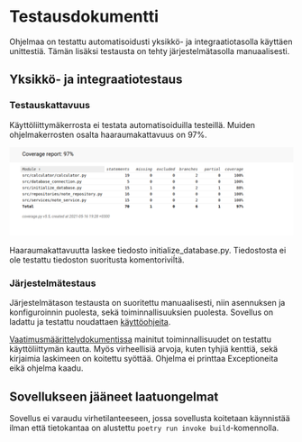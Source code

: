 # Testausdokumentti

Ohjelmaa on testattu automatisoidusti yksikkö- ja integraatiotasolla käyttäen unittestiä. Tämän lisäksi testausta on tehty järjestelmätasolla manuaalisesti.

## Yksikkö- ja integraatiotestaus

### Testauskattavuus

Käyttöliittymäkerrosta ei testata automatisoiduilla testeillä. Muiden ohjelmakerrosten osalta haaraumakattavuus on 97%.

![Haaraumakattavuus](kuvat/haaraumakattavuus.png)

Haaraumakattavuutta laskee tiedosto initialize_database.py. Tiedostosta ei ole testattu tiedoston suoritusta komentoriviĺtä. 

### Järjestelmätestaus

Järjestelmätason testausta on suoritettu manuaalisesti, niin asennuksen ja konfiguroinnin puolesta, sekä toiminnallisuuksien puolesta. Sovellus on ladattu ja testattu noudattaen [käyttöohjeita](/.kayttohje.md).

[Vaatimusmäärittelydokumentissa](./vaatimusmaarittely.md) mainitut toiminnallisuudet on testattu käyttöliittymän kautta. Myös virheellisiä arvoja, kuten tyhjiä kenttiä, sekä kirjaimia laskimeen on koitettu syöttää. Ohjelma ei printtaa Exceptioneita eikä ohjelma kaadu.

## Sovellukseen jääneet laatuongelmat

Sovellus ei varaudu virhetilanteeseen, jossa sovellusta koitetaan käynnistää ilman että tietokantaa on alustettu `poetry run invoke build`-komennolla.

